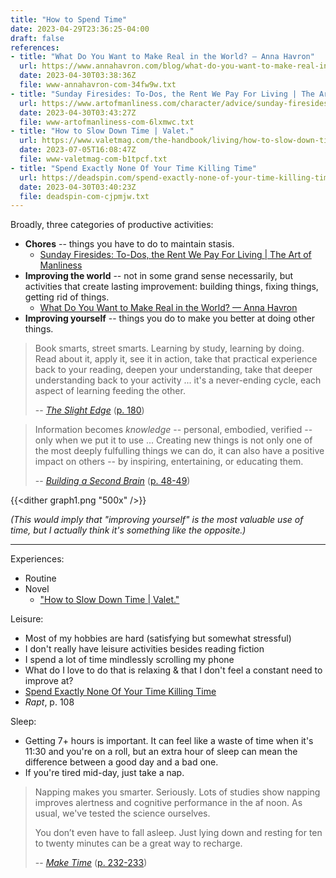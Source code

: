 ```yaml
---
title: "How to Spend Time"
date: 2023-04-29T23:36:25-04:00
draft: false
references:
- title: "What Do You Want to Make Real in the World? — Anna Havron"
  url: https://www.annahavron.com/blog/what-do-you-want-to-make-real-in-the-world
  date: 2023-04-30T03:38:36Z
  file: www-annahavron-com-34fw9w.txt
- title: "Sunday Firesides: To-Dos, the Rent We Pay For Living | The Art of Manliness"
  url: https://www.artofmanliness.com/character/advice/sunday-firesides-to-dos-the-rent-we-pay-for-living/
  date: 2023-04-30T03:43:27Z
  file: www-artofmanliness-com-6lxmwc.txt
- title: "How to Slow Down Time | Valet."
  url: https://www.valetmag.com/the-handbook/living/how-to-slow-down-time.php
  date: 2023-07-05T16:08:47Z
  file: www-valetmag-com-b1tpcf.txt
- title: "Spend Exactly None Of Your Time Killing Time"
  url: https://deadspin.com/spend-exactly-none-of-your-time-killing-time-1831777904
  date: 2023-04-30T03:40:23Z
  file: deadspin-com-cjpmjw.txt
---
```


Broadly, three categories of productive activities:

* **Chores** -- things you have to do to maintain stasis.
  * [Sunday Firesides: To-Dos, the Rent We Pay For Living | The Art of Manliness][1]
* **Improving the world** -- not in some grand sense necessarily, but activities that create lasting improvement: building things, fixing things, getting rid of things.
  * [What Do You Want to Make Real in the World? — Anna Havron][2]
* **Improving yourself** -- things you do to make you better at doing other things.

> Book smarts, street smarts. Learning by study, learning by doing.
> Read about it, apply it, see it in action, take that practical experience
> back to your reading, deepen your understanding, take that deeper
> understanding back to your activity ... it's a never-ending cycle, each
> aspect of learning feeding the other.
>
> -- [_The Slight Edge_][3] ([p. 180][4])

> Information becomes _knowledge_ -- personal, embodied, verified -- only when we put it to use ...
> Creating new things is not only one of the most deeply fulfulling things we can do, it can also have a positive impact on others -- by inspiring, entertaining, or educating them.
>
> -- [_Building a Second Brain_][5] ([p. 48-49][6])

[1]: https://www.artofmanliness.com/character/advice/sunday-firesides-to-dos-the-rent-we-pay-for-living/
[2]: https://www.annahavron.com/blog/what-do-you-want-to-make-real-in-the-world
[3]: https://openlibrary.org/works/OL2777748W/The_Slight_Edge?edition=key%3A/books/OL9820911M
[4]: slight_edge_180.pdf
[5]: https://bookshop.org/p/books/building-a-second-brain-a-proven-method-to-organize-your-digital-life-and-unlock-your-creative-potential-tiago-forte/18265370
[6]: second_brain_48.pdf

{{<dither graph1.png "500x" />}}

_(This would imply that "improving yourself" is the most valuable use of time, but I actually think it's something like the opposite.)_

---

Experiences:

* Routine
* Novel
  * ["How to Slow Down Time | Valet."][7]

[7]: https://www.valetmag.com/the-handbook/living/how-to-slow-down-time.php

Leisure:

* Most of my hobbies are hard (satisfying but somewhat stressful)
* I don't really have leisure activities besides reading fiction
* I spend a lot of time mindlessly scrolling my phone
* What do I love to do that is relaxing & that I don't feel a constant need to improve at?
* [Spend Exactly None Of Your Time Killing Time][8]
* _Rapt_, p. 108

[8]: https://deadspin.com/spend-exactly-none-of-your-time-killing-time-1831777904

Sleep:

* Getting 7+ hours is important. It can feel like a waste of time when it's 11:30 and you're on a roll, but an extra hour of sleep can mean the difference between a good day and a bad one.
* If you're tired mid-day, just take a nap.

> Napping makes you smarter. Seriously. Lots of studies show napping improves alertness and cognitive performance in the af noon. As usual, we've tested the science ourselves.
>
> You don’t even have to fall asleep. Just lying down and resting for ten to twenty minutes can be a great way to recharge.
>
> -- [_Make Time_][9] ([p. 232-233][10])

[9]: https://bookshop.org/p/books/make-time-how-to-focus-on-what-matters-every-day-jake-knapp/12094196?ean=9780525572428
[10]: make_time_232.pdf

